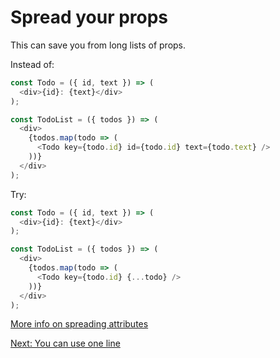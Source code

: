 # Spread your props

This can save you from long lists of props.

Instead of:

```javascript
const Todo = ({ id, text }) => (
  <div>{id}: {text}</div>
);

const TodoList = ({ todos }) => (
  <div>
    {todos.map(todo => (
      <Todo key={todo.id} id={todo.id} text={todo.text} />
    ))}
  </div>
);
```

Try:

```javascript
const Todo = ({ id, text }) => (
  <div>{id}: {text}</div>
);

const TodoList = ({ todos }) => (
  <div>
    {todos.map(todo => (
      <Todo key={todo.id} {...todo} />
    ))}
  </div>
);
```

[More info on spreading attributes](https://reactjs.org/docs/jsx-in-depth.html#spread-attributes)

[Next: You can use one line](you-can-use-one-line.md)
